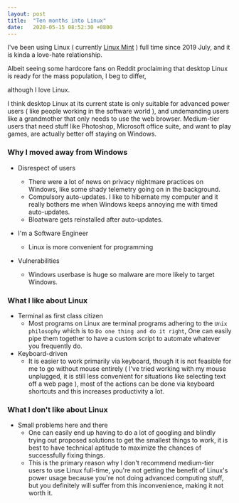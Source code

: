 ```yaml
---
layout: post
title:  "Ten months into Linux"
date:   2020-05-15 08:52:30 +0800
---
```


I've been using Linux ( currently [Linux Mint](https://www.linuxmint.com/) ) full time since 2019 July, and it is kinda a love-hate relationship.

Albeit seeing some hardcore fans on Reddit proclaiming that desktop Linux is ready for the mass population,
I beg to differ,
<!--I disagree,-->
although I love Linux.

I think desktop Linux at its current state is only suitable for advanced power users ( like people working in the software world ), and undemanding users like a grandmother that only needs to use the web browser. Medium-tier users that need stuff like Photoshop, Microsoft office suite, and want to play games, are actually better off staying on Windows.

### Why I moved away from Windows
- Disrespect of users
  - There were a lot of news on privacy nightmare practices on Windows, like some shady telemetry going on in the background.
  - Compulsory auto-updates. I like to hibernate my computer and it really bothers me when Windows keeps annoying me with timed auto-updates.
  - Bloatware gets reinstalled after auto-updates.

- I'm a Software Engineer
  <!--- I heard that -->
   - Linux is more convenient for programming
    <!--, so I thought that moving there is a good idea.-->
- Vulnerabilities
  - Windows userbase is huge so malware are more likely to target Windows.
    <!--,I heard Linux is safer so think this might be a good reason to switch to Linux.-->

### What I like about Linux
- Terminal as first class citizen
  <!--- Most GUI apps on Linux uses GTK+, and I don't really think it is too appealing aesthetic wise.-->
  - Most programs on Linux are terminal programs adhering to the `Unix philosophy` which is to `Do one thing and do it right`,
    One can easily pipe them together to have a custom script to automate whatever you frequently do.
  <!--- Shell scripting is available on Windows too, but Powershell is a pain to use in the terminal, and more suitable for scripting purposes, and CMD is.. well.. suckish-->
- Keyboard-driven
  - It is easier to work primarily via keyboard, though it is not feasible for me to go without mouse entirely ( I've tried working with my mouse unplugged, it is still less convenient for situations like selecting text off a web page ), most of the actions can be done via keyboard shortcuts and this increases productivity a lot.

### What I don't like about Linux
- Small problems here and there
  <!--- It is probable that doing certain things on Linux is a pain,-->
  - One can easily end up having to do a lot of googling and blindly trying out proposed solutions to get the smallest things to work, it is best to have technical aptitude to maximize the chances of successfully fixing things. 
  - This is the primary reason why I don't recommend medium-tier users to use Linux full-time, you're not getting the benefit of Linux's power usage because you're not doing advanced computing stuff, but you definitely will suffer from this inconvenience, making it not worth it.


<!--At the end of the day, I am grateful for Linux, it supercharged my productivity a lot and it is free and open source.-->
